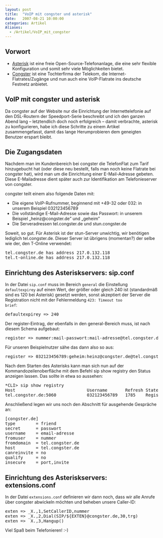 ```yaml
---
layout: post
title:  "VoIP mit congster und asterisk"
date:   2007-08-21 10:00:00
categories: Artikel
Aliases:
  - /Artikel/VoIP_mit_congster
---
```




<h2>Vorwort</h2>
<ul>
	<li>
	<a href="http://www.asterisk.org/" title="asterisk"
	target="_blank">Asterisk</a> ist eine freie Open-Source-Telefonanlage, die eine
	sehr flexible Konfiguration und somit sehr viele Möglichkeiten bietet.
	</li>
	<li>
	<a href="http://www.congster.de/" title="congster" target="_blank">Congster</a>
	ist eine Tochterfirma der Telekom, die Internet-Flatrates/Zugänge und nun auch
	eine VoIP-Flatrate ins deutsche Festnetz anbietet.
	</li>
</ul>

<h2>VoIP mit congster und asterisk</h2>
<p>
Da congster auf der Website nur die Einrichtung der Internettelefonie auf den
DSL-Routern der Speedport-Serie beschreibt und ich den ganzen Abend lang –
letztendlich doch noch erfolgreich – damit verbrachte, asterisk zu
konfigurieren, habe ich diese Schritte zu einem Artikel zusammengefasst, damit
das lange Herumprobieren dem geneigten Benutzer erspart bleibt.
</p>

<h2>Die Zugangsdaten</h2>
<p>
Nachdem man im Kundenbereich bei congster die TelefonFlat zum Tarif
hinzugebucht hat (oder diese neu bestellt, falls man noch keine Flatrate bei
congster hat), wird man um die Einrichtung einer E-Mail-Adresse gebeten. Diese
E-Mailadresse dient später auch zur Identifikation am Telefonieserver von
congster.
</p>

<p>
congster teilt einem also folgende Daten mit:
</p>
<ul>
	<li>
	Die eigene VoIP-Rufnummer, beginnend mit +49-32 oder 032: in unserem
	Beispiel 032123456789
	</li>
	<li>
	Die vollständige E-Mail-Adresse sowie das Passwort: in unserem Beispiel
	„heinz@congster.de” und „geheim”
	</li>
	<li>
	Die Serveradressen tel.congster.de und stun.congster.de
	</li>
</ul>

<p>
Soweit, so gut. Für Asterisk ist der stun-Server unwichtig, wir benötigen
lediglich tel.congster.de. Dieser Server ist übrigens (momentan?) der selbe wie
der, den T-Online verwendet:
</p>
<pre>tel.congster.de has address 217.0.132.118
tel.t-online.de has address 217.0.132.118</pre>

<h2>Einrichtung des Asteriskservers: sip.conf</h2>

<p>
In der Datei <code>sip.conf</code> muss im Bereich <code>general</code> die
Einstellung <code>defaultexpirey</code> auf einen Wert, der größer oder gleich
240 ist (standardmäß sind es 120 bei Asterisk) gesetzt werden, sonst akzeptiert
der Server die Registration nicht mit der Fehlermeldung <code>423: Timeout too
brief</code>:
</p>
<pre>defaultexpirey =&gt; 240</pre>

<p>
Der register-Eintrag, der ebenfalls in den general-Bereich muss, ist nach
diesem Schema aufgebaut:
</p>
<pre>register =&gt; nummer:mail-passwort:mail-adresse@tel.congster.de/nummer</pre>
<p>
Für unseren Beispielnutzer sähe das dann also so aus:
</p>
<pre>register =&gt; 032123456789:geheim:heinz@congster.de@tel.congster.de/032123456789</pre>

<p>
Nach dem Starten des Asterisks kann man sich nun auf der
Kommandozeilenoberfläche mit dem Befehl sip show registry den Status anzeigen
lassen. Das sollte in etwa so aussehen:
</p>
<pre>*CLI&gt; sip show registry
Host                            Username       Refresh State               
tel.congster.de:5060            032123456789   1785    Registered</pre>

<p>
Anschließend legen wir uns noch den Abschnitt für ausgehende Gespräche an:
</p>
<pre>[congster.de]
type        = friend
secret      = passwort
username    = email-adresse
fromuser    = nummer
fromdomain  = tel.congster.de
host        = tel.congster.de
canreinvite = no
qualify     = no
insecure    = port,invite</pre>

<h2>Einrichtung des Asteriskservers: extensions.conf</h2>

<p>
In der Datei <code>extensions.conf</code> definieren wir dann noch, dass wir
alle Anrufe über congster abwickeln möchten und beheben unsere Caller-ID:
</p>
<pre>exten =&gt; _X.,1,SetCallerID,nummer
exten =&gt; _X.,2,Dial(SIP/${EXTEN}@congster.de,30,trg)
exten =&gt; _X.,3,Hangup()</pre>

<p>
Viel Spaß beim Telefonieren! :-)
</p>
